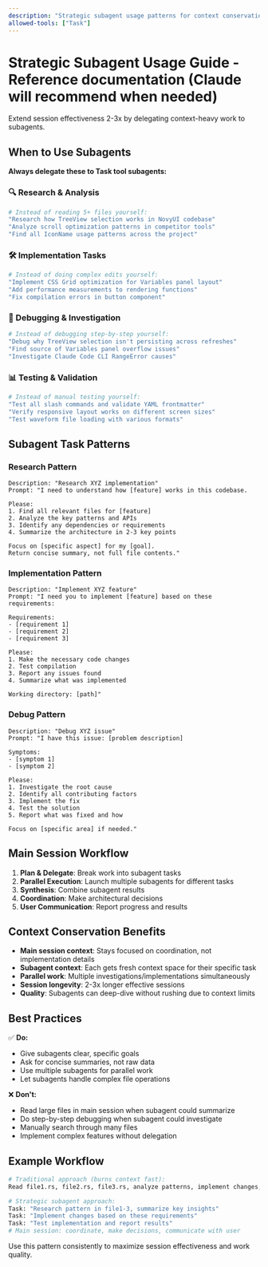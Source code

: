 ```yaml
---
description: "Strategic subagent usage patterns for context conservation and parallel work"
allowed-tools: ["Task"]
---
```


# Strategic Subagent Usage Guide - Reference documentation (Claude will recommend when needed)

Extend session effectiveness 2-3x by delegating context-heavy work to subagents.

## When to Use Subagents

**Always delegate these to Task tool subagents:**

### 🔍 Research & Analysis
```bash
# Instead of reading 5+ files yourself:
"Research how TreeView selection works in NovyUI codebase"
"Analyze scroll optimization patterns in competitor tools"
"Find all IconName usage patterns across the project"
```

### 🛠️ Implementation Tasks
```bash
# Instead of doing complex edits yourself:
"Implement CSS Grid optimization for Variables panel layout"
"Add performance measurements to rendering functions"
"Fix compilation errors in button component"
```

### 🔧 Debugging & Investigation
```bash
# Instead of debugging step-by-step yourself:
"Debug why TreeView selection isn't persisting across refreshes"
"Find source of Variables panel overflow issues"
"Investigate Claude Code CLI RangeError causes"
```

### 📊 Testing & Validation
```bash
# Instead of manual testing yourself:
"Test all slash commands and validate YAML frontmatter"
"Verify responsive layout works on different screen sizes"
"Test waveform file loading with various formats"
```

## Subagent Task Patterns

### Research Pattern
```
Description: "Research XYZ implementation"
Prompt: "I need to understand how [feature] works in this codebase. 

Please:
1. Find all relevant files for [feature]
2. Analyze the key patterns and APIs
3. Identify any dependencies or requirements
4. Summarize the architecture in 2-3 key points

Focus on [specific aspect] for my [goal].
Return concise summary, not full file contents."
```

### Implementation Pattern
```
Description: "Implement XYZ feature"
Prompt: "I need you to implement [feature] based on these requirements:

Requirements:
- [requirement 1]
- [requirement 2] 
- [requirement 3]

Please:
1. Make the necessary code changes
2. Test compilation
3. Report any issues found
4. Summarize what was implemented

Working directory: [path]"
```

### Debug Pattern
```
Description: "Debug XYZ issue"
Prompt: "I have this issue: [problem description]

Symptoms:
- [symptom 1]
- [symptom 2]

Please:
1. Investigate the root cause
2. Identify all contributing factors
3. Implement the fix
4. Test the solution
5. Report what was fixed and how

Focus on [specific area] if needed."
```

## Main Session Workflow

1. **Plan & Delegate**: Break work into subagent tasks
2. **Parallel Execution**: Launch multiple subagents for different tasks  
3. **Synthesis**: Combine subagent results
4. **Coordination**: Make architectural decisions
5. **User Communication**: Report progress and results

## Context Conservation Benefits

- **Main session context**: Stays focused on coordination, not implementation details
- **Subagent context**: Each gets fresh context space for their specific task
- **Parallel work**: Multiple investigations/implementations simultaneously
- **Session longevity**: 2-3x longer effective sessions
- **Quality**: Subagents can deep-dive without rushing due to context limits

## Best Practices

✅ **Do:**
- Give subagents clear, specific goals
- Ask for concise summaries, not raw data
- Use multiple subagents for parallel work
- Let subagents handle complex file operations

❌ **Don't:**
- Read large files in main session when subagent could summarize
- Do step-by-step debugging when subagent could investigate
- Manually search through many files
- Implement complex features without delegation

## Example Workflow

```bash
# Traditional approach (burns context fast):
Read file1.rs, file2.rs, file3.rs, analyze patterns, implement changes, test

# Strategic subagent approach:
Task: "Research pattern in file1-3, summarize key insights"
Task: "Implement changes based on these requirements" 
Task: "Test implementation and report results"
# Main session: coordinate, make decisions, communicate with user
```

Use this pattern consistently to maximize session effectiveness and work quality.